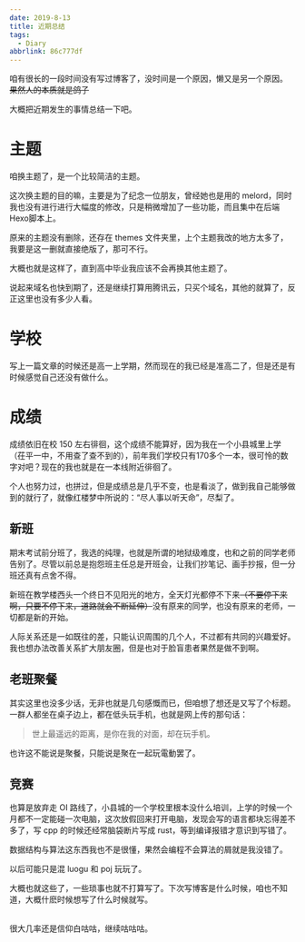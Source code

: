 ```yaml
---
date: 2019-8-13
title: 近期总结
tags:
  - Diary
abbrlink: 86c777df
---
```


咱有很长的一段时间没有写过博客了，没时间是一个原因，懒又是另一个原因。
~~果然人的本质就是鸽子~~

大概把近期发生的事情总结一下吧。

# 主题
咱换主题了，是一个比较简洁的主题。

这次换主题的目的嘛，主要是为了纪念一位朋友，曾经她也是用的 melord，同时我也没有进行进行大幅度的修改，只是稍微增加了一些功能，而且集中在后端Hexo脚本上。

原来的主题没有删除，还存在 themes 文件夹里，上个主题我改的地方太多了，我要是这一删就直接绝版了，那可不行。

大概也就是这样了，直到高中毕业我应该不会再换其他主题了。

说起来域名也快到期了，还是继续打算用腾讯云，只买个域名，其他的就算了，反正这里也没有多少人看。

# 学校
写上一篇文章的时候还是高一上学期，然而现在的我已经是准高二了，但是还是有时候感觉自己还没有做什么。

# 成绩

成绩依旧在校 150 左右徘徊，这个成绩不能算好，因为我在一个小县城里上学（茌平一中，不用查了查不到的），前年我们学校只有170多个一本，很可怜的数字对吧？现在的我也就是在一本线附近徘徊了。

个人也努力过，也拼过，但是成绩总是几乎不变，也是看淡了，做到我自己能够做到的就行了，就像红楼梦中所说的：“尽人事以听天命”，尽梨了。

## 新班

期末考试前分班了，我选的纯理，也就是所谓的地狱级难度，也和之前的同学老师告别了。尽管以前总是抱怨班主任总是开班会，让我们抄笔记、画手抄报，但一分班还真有点舍不得。

新班在教学楼西头一个终日不见阳光的地方，全天灯光都停不下来~~（不要停下来啊，只要不停下来，道路就会不断延伸）~~没有原来的同学，也没有原来的老师，一切都是新的开始。

人际关系还是一如既往的差，只能认识周围的几个人，不过都有共同的兴趣爱好。我也想办法改善关系扩大朋友圈，但是也对于脸盲患者果然是做不到啊。

## 老班聚餐

其实这里也没多少话，无非也就是几句感慨而已，但咱想了想还是又写了个标题。
一群人都坐在桌子边上，都在低头玩手机，也就是网上传的那句话：

> 世上最遥远的距离，是你在我的对面，却在玩手机。

也许这不能说是聚餐，只能说是聚在一起玩電動罢了。
## 竞赛

也算是放弃走 OI 路线了，小县城的一个学校里根本没什么培训，上学的时候一个月都不一定能碰一次电脑，这次放假回来打开电脑，发现会写的语言都块忘得差不多了，写 cpp 的时候还经常脑袋断片写成 rust，等到编译报错才意识到写错了。

数据结构与算法这东西我也不是很懂，果然会编程不会算法的屑就是我没错了。

以后可能只是混 luogu 和 poj 玩玩了。

大概也就这些了，一些琐事也就不打算写了。下次写博客是什么时候，咱也不知道，大概什麽时候想写了什么时候就写。

<br/>
很大几率还是信仰白咕咕，继续咕咕咕。